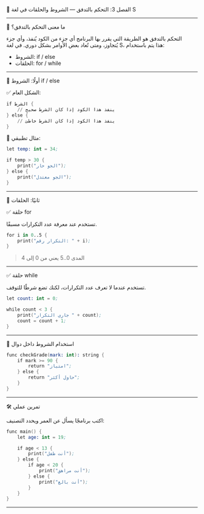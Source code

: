 📘 الفصل 3: التحكم بالتدفق — الشروط والحلقات في لغة S

---

🎯 ما معنى التحكم بالتدفق؟

التحكم بالتدفق هو الطريقة التي يقرر بها البرنامج أي جزء من الكود يُنفذ، وأي جزء يُتجاوز، ومتى تُعاد بعض الأوامر بشكل دوري. في لغة S، هذا يتم باستخدام:

- الشروط: if / else
- الحلقات: for / while

---

🧠 أولًا: الشروط if / else

✅ الشكل العام:

```s
if الشرط {
    // ينفذ هذا الكود إذا كان الشرط صحيح
} else {
    // ينفذ هذا الكود إذا كان الشرط خاطئ
}
```

📌 مثال تطبيقي:

```s
let temp: int = 34;

if temp > 30 {
    print("الجو حار");
} else {
    print("الجو معتدل");
}
```

---

🔁 ثانيًا: الحلقات

✅ حلقة for

تستخدم عند معرفة عدد التكرارات مسبقًا.

```s
for i in 0..5 {
    print("التكرار رقم: " + i);
}
```

> المدى 0..5 يعني من 0 إلى 4

---

✅ حلقة while

تستخدم عندما لا تعرف عدد التكرارات، لكنك تضع شرطًا للتوقف.

```s
let count: int = 0;

while count < 3 {
    print("جاري التكرار " + count);
    count = count + 1;
}
```

---

🧬 استخدام الشروط داخل دوال

```s
func checkGrade(mark: int): string {
    if mark >= 90 {
        return "امتياز";
    } else {
        return "حاول أكثر";
    }
}
```

---

🛠️ تمرين عملي

اكتب برنامجًا يسأل عن العمر ويحدد التصنيف:

```s
func main() {
    let age: int = 19;

    if age < 13 {
        print("أنت طفل");
    } else {
        if age < 20 {
            print("أنت مراهق");
        } else {
            print("أنت بالغ");
        }
    }
}
```

---
